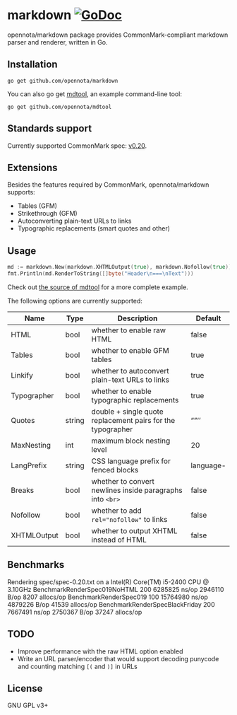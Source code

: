markdown [![GoDoc](http://godoc.org/github.com/opennota/markdown?status.svg)](http://godoc.org/github.com/opennota/markdown)
========

opennota/markdown package provides CommonMark-compliant markdown parser and renderer, written in Go.

## Installation

    go get github.com/opennota/markdown

You can also go get [mdtool](https://github.com/opennota/mdtool), an example command-line tool:

    go get github.com/opennota/mdtool

## Standards support

Currently supported CommonMark spec: [v0.20](http://spec.commonmark.org/0.20/).

## Extensions

Besides the features required by CommonMark, opennota/markdown supports:

  * Tables (GFM)
  * Strikethrough (GFM)
  * Autoconverting plain-text URLs to links
  * Typographic replacements (smart quotes and other)

## Usage

``` go
md := markdown.New(markdown.XHTMLOutput(true), markdown.Nofollow(true))
fmt.Println(md.RenderToString([]byte("Header\n===\nText")))
```

Check out [the source of mdtool](https://github.com/opennota/mdtool/blob/master/main.go) for a more complete example.

The following options are currently supported:

  Name            |  Type  |                        Description                          | Default
  --------------- | ------ | ----------------------------------------------------------- | ---------
  HTML            | bool   | whether to enable raw HTML                                  | false
  Tables          | bool   | whether to enable GFM tables                                | true
  Linkify         | bool   | whether to autoconvert plain-text URLs to links             | true
  Typographer     | bool   | whether to enable typographic replacements                  | true
  Quotes          | string | double + single quote replacement pairs for the typographer | “”‘’
  MaxNesting      | int    | maximum block nesting level                                 | 20
  LangPrefix      | string | CSS language prefix for fenced blocks                       | language-
  Breaks          | bool   | whether to convert newlines inside paragraphs into `<br>`   | false
  Nofollow        | bool   | whether to add `rel="nofollow"` to links                    | false
  XHTMLOutput     | bool   | whether to output XHTML instead of HTML                     | false

## Benchmarks

Rendering spec/spec-0.20.txt on a Intel(R) Core(TM) i5-2400 CPU @ 3.10GHz
    BenchmarkRenderSpec019NoHTML      200     6285825 ns/op    2946110 B/op     8207 allocs/op
    BenchmarkRenderSpec019            100    15764980 ns/op    4879226 B/op    41539 allocs/op
    BenchmarkRenderSpecBlackFriday    200     7667491 ns/op    2750367 B/op    37247 allocs/op

## TODO

  * Improve performance with the raw HTML option enabled
  * Write an URL parser/encoder that would support decoding punycode and counting matching `[(` and `)]` in URLs

## License

GNU GPL v3+
